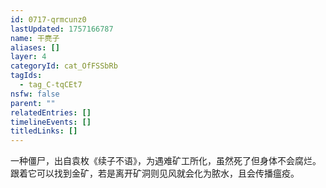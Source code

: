```yaml
---
id: 0717-qrmcunz0
lastUpdated: 1757166787
name: 干麂子
aliases: []
layer: 4
categoryId: cat_OfFSSbRb
tagIds:
  - tag_C-tqCEt7
nsfw: false
parent: ""
relatedEntries: []
timelineEvents: []
titledLinks: []
---
```


一种僵尸，出自袁枚《续子不语》，为遇难矿工所化，虽然死了但身体不会腐烂。跟着它可以找到金矿，若是离开矿洞则见风就会化为脓水，且会传播瘟疫。